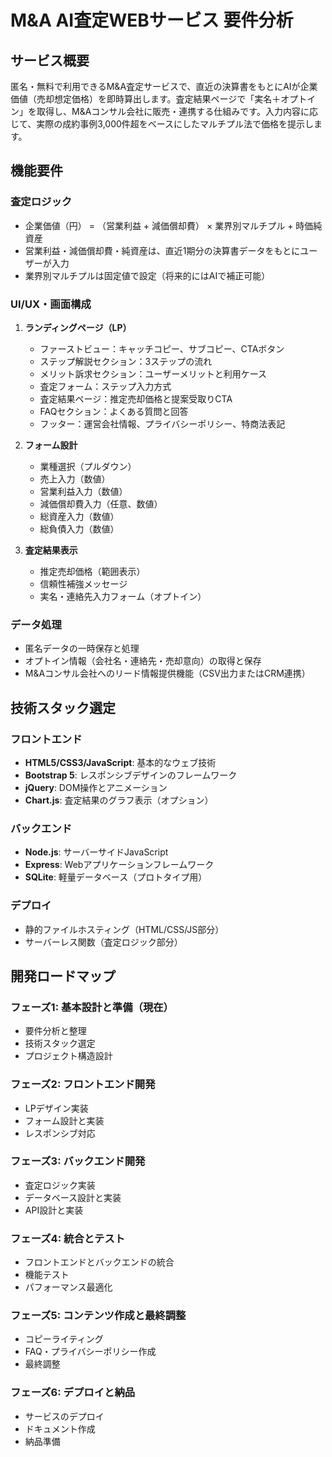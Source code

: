 # M&A AI査定WEBサービス 要件分析

## サービス概要
匿名・無料で利用できるM&A査定サービスで、直近の決算書をもとにAIが企業価値（売却想定価格）を即時算出します。査定結果ページで「実名＋オプトイン」を取得し、M&Aコンサル会社に販売・連携する仕組みです。入力内容に応じて、実際の成約事例3,000件超をベースにしたマルチプル法で価格を提示します。

## 機能要件

### 査定ロジック
- 企業価値（円） = （営業利益 + 減価償却費） × 業界別マルチプル + 時価純資産
- 営業利益・減価償却費・純資産は、直近1期分の決算書データをもとにユーザーが入力
- 業界別マルチプルは固定値で設定（将来的にはAIで補正可能）

### UI/UX・画面構成
1. **ランディングページ（LP）**
   - ファーストビュー：キャッチコピー、サブコピー、CTAボタン
   - ステップ解説セクション：3ステップの流れ
   - メリット訴求セクション：ユーザーメリットと利用ケース
   - 査定フォーム：ステップ入力方式
   - 査定結果ページ：推定売却価格と提案受取りCTA
   - FAQセクション：よくある質問と回答
   - フッター：運営会社情報、プライバシーポリシー、特商法表記

2. **フォーム設計**
   - 業種選択（プルダウン）
   - 売上入力（数値）
   - 営業利益入力（数値）
   - 減価償却費入力（任意、数値）
   - 総資産入力（数値）
   - 総負債入力（数値）

3. **査定結果表示**
   - 推定売却価格（範囲表示）
   - 信頼性補強メッセージ
   - 実名・連絡先入力フォーム（オプトイン）

### データ処理
- 匿名データの一時保存と処理
- オプトイン情報（会社名・連絡先・売却意向）の取得と保存
- M&Aコンサル会社へのリード情報提供機能（CSV出力またはCRM連携）

## 技術スタック選定

### フロントエンド
- **HTML5/CSS3/JavaScript**: 基本的なウェブ技術
- **Bootstrap 5**: レスポンシブデザインのフレームワーク
- **jQuery**: DOM操作とアニメーション
- **Chart.js**: 査定結果のグラフ表示（オプション）

### バックエンド
- **Node.js**: サーバーサイドJavaScript
- **Express**: Webアプリケーションフレームワーク
- **SQLite**: 軽量データベース（プロトタイプ用）

### デプロイ
- 静的ファイルホスティング（HTML/CSS/JS部分）
- サーバーレス関数（査定ロジック部分）

## 開発ロードマップ

### フェーズ1: 基本設計と準備（現在）
- 要件分析と整理
- 技術スタック選定
- プロジェクト構造設計

### フェーズ2: フロントエンド開発
- LPデザイン実装
- フォーム設計と実装
- レスポンシブ対応

### フェーズ3: バックエンド開発
- 査定ロジック実装
- データベース設計と実装
- API設計と実装

### フェーズ4: 統合とテスト
- フロントエンドとバックエンドの統合
- 機能テスト
- パフォーマンス最適化

### フェーズ5: コンテンツ作成と最終調整
- コピーライティング
- FAQ・プライバシーポリシー作成
- 最終調整

### フェーズ6: デプロイと納品
- サービスのデプロイ
- ドキュメント作成
- 納品準備
